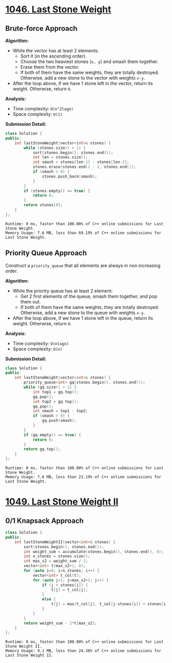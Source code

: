 # [1046. Last Stone Weight](https://leetcode.com/problems/last-stone-weight/)

## Brute-force Approach

**Algorithm:**
- While the vector has at least 2 elements:
    - Sort it (in the ascending order).
    - Choose the two heaviest stones (`x, y`) and smash them together.
    - Erase them from the vector.
    - If both of them have the same weights, they are totally destroyed. Otherwise, add a new stone to the vector with weights `x-y`.
- After the loop above, if we have 1 stone left in the vector, return its weight. Otherwise, return `0`.

**Analysis:**
- Time complexity: `O(n^2logn)`
- Space complexity: `O(1)`

**Submission Detail:**
```cpp
class Solution {
public:
    int lastStoneWeight(vector<int>& stones) {
        while (stones.size() > 1) {
            sort(stones.begin(), stones.end());
            int len = stones.size();
            int smash = stones[len-1] - stones[len-2];
            stones.erase(stones.end() - 2, stones.end());
            if (smash > 0) {
                stones.push_back(smash);
            }
        }
        if (stones.empty() == true) {
            return 0;
        }
        return stones[0];
    }
};
```
```
Runtime: 0 ms, faster than 100.00% of C++ online submissions for Last Stone Weight.
Memory Usage: 7.6 MB, less than 69.19% of C++ online submissions for Last Stone Weight.
```

## Priority Queue Approach

Construct a `priority_queue` that all elements are always in non increasing order.

**Algorithm:**
- While the priority queue has at least 2 element:
    - Get 2 first elements of the queue, smash them together, and pop them out.
    - If both of them have the same weights, they are totally destroyed. Otherwise, add a new stone to the queue with weights `x-y`.
- After the loop above, if we have 1 stone left in the queue, return its weight. Otherwise, return `0`.

**Analysis:**
- Time complexity: `O(nlogn)`
- Space complexity: `O(n)`

**Submission Detail:**
```cpp
class Solution {
public:
    int lastStoneWeight(vector<int>& stones) {
        priority_queue<int> gq(stones.begin(), stones.end());
        while (gq.size() > 1) {
            int top1 = gq.top();
            gq.pop();
            int top2 = gq.top();
            gq.pop();
            int smash = top1 - top2;
            if (smash > 0) {
                gq.push(smash);
            }
        }
        if (gq.empty() == true) {
            return 0;
        }
        return gq.top();
    }
};
```
```
Runtime: 0 ms, faster than 100.00% of C++ online submissions for Last Stone Weight.
Memory Usage: 7.6 MB, less than 23.19% of C++ online submissions for Last Stone Weight.
```

# [1049. Last Stone Weight II](https://leetcode.com/problems/last-stone-weight-ii/)

## 0/1 Knapsack Approach
```cpp
class Solution {
public:
    int lastStoneWeightII(vector<int>& stones) {
        sort(stones.begin(), stones.end());
        int weight_sum = accumulate(stones.begin(), stones.end(), 0);
        int n_stones = stones.size();
        int max_s2 = weight_sum / 2;
        vector<int> t(max_s2+1, 0);
        for (auto i=0; i<n_stones; i++) {
            vector<int> t_col(t);
            for (auto j=1; j<max_s2+1; j++) {
                if (j < stones[i]) {
                    t[j] = t_col[j];
                }
                else {
                    t[j] = max(t_col[j], t_col[j-stones[i]] + stones[i]);
                }
            }
        }
        return weight_sum - 2*t[max_s2];
    }
};
```
```
Runtime: 0 ms, faster than 100.00% of C++ online submissions for Last Stone Weight II.
Memory Usage: 9.1 MB, less than 24.38% of C++ online submissions for Last Stone Weight II.
```
